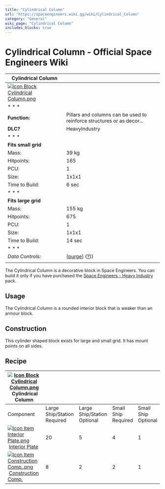 ```yaml
---
title: "Cylindrical Column"
url: "https://spaceengineers.wiki.gg/wiki/Cylindrical_Column"
category: "General"
wiki_page: "Cylindrical Column"
includes_blocks: true
---
```


# Cylindrical Column - Official Space Engineers Wiki

| Cylindrical Column |     |
| --- | --- |
| [![Icon Block Cylindrical Column.png](https://spaceengineers.wiki.gg/images/9/95/Icon_Block_Cylindrical_Column.png?46ac4b)](https://spaceengineers.wiki.gg/wiki/File:Icon_Block_Cylindrical_Column.png) |     |
| * * * |     |
| **Function:** | Pillars and columns can be used to reinforce structures or as decor... |
| **DLC?** | HeavyIndustry |
| * * * |     |
| **Fits small grid** |     |
| Mass: | 39 kg |
| Hitpoints: | 165 |
| PCU: | 1   |
| Size: | 1x1x1 |
| Time to Build: | 6 sec |
| * * * |     |
| **Fits large grid** |     |
| Mass: | 155 kg |
| Hitpoints: | 675 |
| PCU: | 1   |
| Size: | 1x1x1 |
| Time to Build: | 14 sec |
| * * * |     |
| _Data Controls:_ | \[[purge](https://spaceengineers.wiki.gg/wiki/Cylindrical_Column?action=purge)\] ([?](https://spaceengineers.wiki.gg/wiki/Template:Info_Block))) |
|     |     |

The Cylindrical Column is a decorative block in Space Engineers. You can build it only if you have purchased the [Space Engineers - Heavy Industry](https://spaceengineers.wiki.gg/wiki/Space_Engineers_-_Heavy_Industry "Space Engineers - Heavy Industry") pack.

## Usage

The Cylindrical Column is a rounded interior block that is weaker than an armour block.

## Construction

This cylinder shaped block exists for large and small grid. It has mount points on all sides.

## Recipe

| [![Icon Block Cylindrical Column.png](https://spaceengineers.wiki.gg/images/thumb/9/95/Icon_Block_Cylindrical_Column.png/21px-Icon_Block_Cylindrical_Column.png?46ac4b)](https://spaceengineers.wiki.gg/wiki/Cylindrical_Column "Cylindrical Column") Cylindrical Column |     |     |     |     |
| --- | --- | --- | --- | --- |
| Component | Large Ship/Station  <br>Required | Large Ship/Station  <br>Optional | Small Ship  <br>Required | Small Ship  <br>Optional |
| [![Icon Item Interior Plate.png](https://spaceengineers.wiki.gg/images/thumb/7/77/Icon_Item_Interior_Plate.png/21px-Icon_Item_Interior_Plate.png?d80f8e)](https://spaceengineers.wiki.gg/wiki/Interior_Plate "Interior Plate") [Interior Plate](https://spaceengineers.wiki.gg/wiki/Interior_Plate "Interior Plate") | 20  | 5   | 4   | 1   |
| [![Icon Item Construction Comp..png](https://spaceengineers.wiki.gg/images/thumb/4/45/Icon_Item_Construction_Comp..png/21px-Icon_Item_Construction_Comp..png?cdc26f)](https://spaceengineers.wiki.gg/wiki/Construction_Comp. "Construction Comp.") [Construction Comp.](https://spaceengineers.wiki.gg/wiki/Construction_Comp. "Construction Comp.") | 8   | 2   | 2   | 1   |